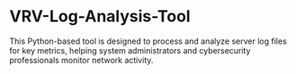 # VRV-Log-Analysis-Tool
This Python-based tool is designed to process and analyze server log files for key metrics, helping system administrators and cybersecurity professionals monitor network activity.

